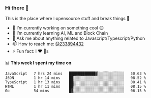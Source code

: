 ### Hi there 👋

<!--
**a233894432/a233894432** is a ✨ _special_ ✨ repository because its `README.md` (this file) appears on your GitHub profile.

Here are some ideas to get you started:

- 🔭 I’m currently working on ...
- 🌱 I’m currently learning ...
- 👯 I’m looking to collaborate on ...
- 🤔 I’m looking for help with ...
- 💬 Ask me about ...
- 📫 How to reach me: ...
- 😄 Pronouns: ...
- ⚡ Fun fact: ...
-->
 
 
This is the place where I opensource stuff and break things :rofl:

- 🔭 I’m currently working on something cool :wink:
- 🌱 I’m currently learning AI, ML and Block Chain
- 💬 Ask me about anything related to Javascript/Typescript/Python
- 📫 How to reach me: [@233894432](https://twitter.com/233894432)
- ⚡ Fun fact: I :heart: :dog:s

📊 **This week I spent my time on**
<!--START_SECTION:waka-->
```text
JavaScript   7 hrs 24 mins   ████████████▓░░░░░░░░░░░░   50.63 % 
JSON         1 hr 14 mins    ██░░░░░░░░░░░░░░░░░░░░░░░   08.52 % 
TypeScript   1 hr 13 mins    ██░░░░░░░░░░░░░░░░░░░░░░░   08.41 % 
HTML         1 hr 11 mins    ██░░░░░░░░░░░░░░░░░░░░░░░   08.15 % 
Go           54 mins         █▓░░░░░░░░░░░░░░░░░░░░░░░   06.15 % 
```
<!--END_SECTION:waka-->
